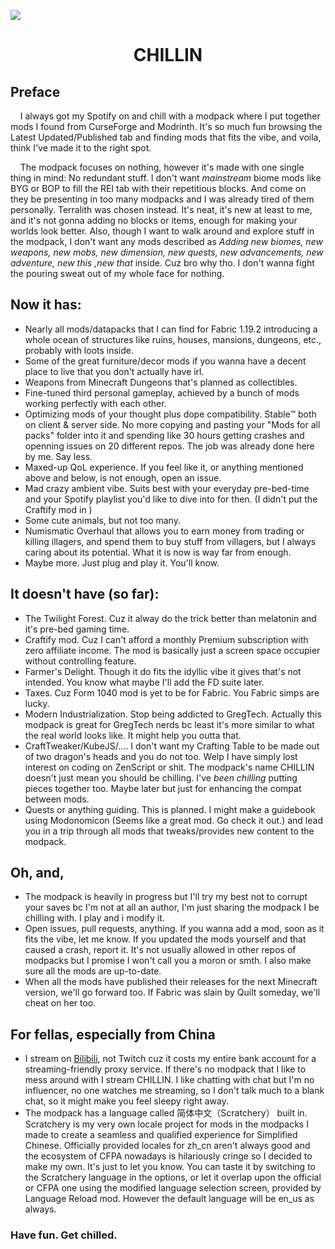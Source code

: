 ![](https://i.imgur.com/hYTp0HN.png)

# <div align=center>CHILLIN</div>

## Preface

&nbsp;&nbsp;&nbsp;&nbsp;I always got my Spotify on and chill with a modpack where I put together mods I found from CurseForge and Modrinth. It's so much fun browsing the Latest Updated/Published tab and finding mods that fits the vibe, and voila, think I've made it to the right spot.

&nbsp;&nbsp;&nbsp;&nbsp;The modpack focuses on nothing, however it's made with one single thing in mind: No redundant stuff. I don't want *mainstream* biome mods like BYG or BOP to fill the REI tab with their repetitious blocks. And come on they be presenting in too many modpacks and I was already tired of them personally. Terralith was chosen instead. It's neat, it's new at least to me, and it's not gonna adding no blocks or items, enough for making your worlds look better. Also, though I want to walk around and explore stuff in the modpack, I don't want any mods described as *Adding new biomes, new weapons, new mobs, new dimension, new quests, new advancements, new adventure, new this ,new that* inside. Cuz bro why tho. I don't wanna fight the pouring sweat out of my whole face for nothing.

## Now it has:

- Nearly all mods/datapacks that I can find for Fabric 1.19.2 introducing a whole ocean of structures like ruins, houses, mansions, dungeons, etc., probably with loots inside.
- Some of the great furniture/decor mods if you wanna have a decent place to live that you don't actually have irl.
- Weapons from Minecraft Dungeons that's planned as collectibles.
- Fine-tuned third personal gameplay, achieved by a bunch of mods working perfectly with each other.
- Optimizing mods of your thought plus dope compatibility. Stable™ both on client & server side. No more copying and pasting your "Mods for all packs" folder into it and spending like 30 hours getting crashes and openning issues on 20 different repos. The job was already done here by me. Say less.
- Maxed-up QoL experience. If you feel like it, or anything mentioned above and below, is not enough, open an issue.
- Mad crazy ambient vibe. Suits best with your everyday pre-bed-time and your Spotify playlist you'd like to dive into for then. (I didn't put the Craftify mod in )
- Some cute animals, but not too many.
- Numismatic Overhaul that allows you to earn money from trading or killing illagers, and spend them to buy stuff from villagers, but I always caring about its potential. What it is now is way far from enough.
- Maybe more. Just plug and play it. You'll know.

## It doesn't have (so far):
- The Twilight Forest. Cuz it alway do the trick better than melatonin and it's pre-bed gaming time.
- Craftify mod. Cuz I can't afford a monthly Premium subscription with zero affiliate income. The mod is basically just a screen space occupier without controlling feature.
- Farmer's Delight. Though it do fits the idyllic vibe it gives that's not intended. You know what maybe I'll add the FD suite later.
- Taxes. Cuz Form 1040 mod is yet to be for Fabric. You Fabric simps are lucky.
- Modern Industrialization. Stop being addicted to GregTech. Actually this modpack is great for GregTech nerds bc least it's more similar to what the real world looks like. It might help you outta that.
- CraftTweaker/KubeJS/.... I don't want my Crafting Table to be made out of two dragon's heads and you do not too. Welp I have simply lost interest on coding on ZenScript or shit. The modpack's name CHILLIN doesn't just mean you should be chilling. I've *been chilling* putting pieces together too. Maybe later but just for enhancing the compat between mods.
- Quests or anything guiding. This is planned. I might make a guidebook using Modonomicon (Seems like a great mod. Go check it out.) and lead you in a trip through all mods that tweaks/provides new content to the modpack.

## Oh, and,
- The modpack is heavily in progress but I'll try my best not to corrupt your saves bc I'm not at all an author, I'm just sharing the modpack I be chilling with. I play and i modify it.
- Open issues, pull requests, anything. If you wanna add a mod, soon as it fits the vibe, let me know. If you updated the mods yourself and that caused a crash, report it. It's not usually allowed in other repos of modpacks but I promise I won't call you a moron or smth. I also make sure all the mods are up-to-date.
- When all the mods have published their releases for the next Minecraft version, we'll go forward too. If Fabric was slain by Quilt someday, we'll cheat on her too.

## For fellas, especially from China
- I stream on [Bilibili](http://live.bilibili.com/354585), not Twitch cuz it costs my entire bank account for a streaming-friendly proxy service. If there's no modpack that I like to mess around with I stream CHILLIN. I like chatting with chat but I'm no influencer, no one watches me streaming, so I don't talk much to a blank chat, so it might make you feel sleepy right away.
- The modpack has a language called 简体中文（Scratchery） built in. Scratchery is my very own locale project for mods in the modpacks I made to create a seamless and qualified experience for Simplified Chinese. Officially provided locales for zh_cn aren't always good and the ecosystem of CFPA nowadays is hilariously cringe so I decided to make my own. It's just to let you know. You can taste it by switching to the Scratchery language in the options, or let it overlap upon the official or CFPA one using the modified language selection screen, provided by Language Reload mod. However the default language will be en_us as always.

### **Have fun. Get chilled.**
